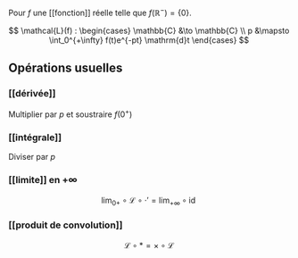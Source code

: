 Pour $f$ une [[fonction]] réelle telle que $f(\mathbb{R}^-) = \{0\}$.

$$
\mathcal{L}(f) : \begin{cases}
\mathbb{C} &\to \mathbb{C} \\
p &\mapsto \int_0^{+\infty} f(t)e^{-pt} \mathrm{d}t
\end{cases}
$$
## Opérations usuelles

### [[dérivée]]

Multiplier par $p$ et soustraire $f(0^+)$

### [[intégrale]]

Diviser par $p$

### [[limite]] en $+\infty$

$$
\lim_{0+} \circ \mathcal{L} \circ \cdot' = \lim_{+\infty} \circ \operatorname{id}
$$

### [[produit de convolution]]

$$
\mathcal{L} \circ \ast = \times \circ \mathcal{L}
$$